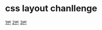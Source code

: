 # css layout chanllenge

[1번](https://replit.com/@ywc0008/ConsiderateAliceblueWatchdog123123#style.css)
[2번](https://replit.com/@ywc0008/BadReligion-1)
[3번](https://replit.com/@ywc0008/Ostrich-1)
